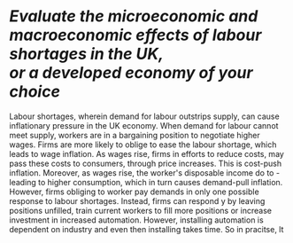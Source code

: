 # _Evaluate the microeconomic and macroeconomic effects of labour shortages in the UK,<br>or a developed economy of your choice_

Labour shortages, wherein demand for labour outstrips supply, can cause inflationary pressure in the UK economy. When demand for labour cannot meet  supply, workers are in a bargaining position to negotiate higher wages. Firms are more likely to oblige to ease the labour shortage, which leads to wage inflation. As wages rise, firms in efforts to reduce costs, may pass these costs to consumers, through price increases. This is cost-push inflation. Moreover, as wages rise, the worker's disposable income do to - leading to  higher consumption, which in turn causes demand-pull inflation. However, firms obliging to worker pay demands in only one possible response to labour shortages. Instead, firms can respond y by leaving positions unfilled, train current workers to fill more positions or increase investment in increased automation. However, installing automation is dependent on industry and even then installing takes time. So in pracitse, lt

<!--
However, despite the labour shortage, inflationary effects may be negligible or mitigated. Firms yielding monopsony power may avoid paying higher wages, despite labour shortages, negating the risk of wage inflatoin.
in teory larger firms suffer less from this problem,
https://www.economicshelp.org/wp-content/uploads/2012/06/keynesian-increase-ad-lras.jpg
https://www.economicshelp.org/wp-content/uploads/2017/07/phillips-curve-arrow.jpgA

If vacancies are being filled by migrants from abroad. (Though you could say if migrants can enter the labour market then there isn’t a shortage, but, in the boom years of 2003-07, migrant labour was important for keeping inflationary pressures low in economies like Ireland and UK.
    If other inflationary pressures are muted. A shortage of labour puts upward pressure on wage increases, but, other factors affect inflation. If interest rates are being increased and the economy is experiencing efficiency savings, overall inflation may not be affected very much.
Between 2012 and 2017, the UK saw a fall in unemployment, but real wage growth remained weak. See – UK unemployment mystery.


    Microeconomic impact of labour shortages
    Phillips Curve and Inflation. The Phillips curve suggests that as unemployment falls, inflation rises. However, in the 2000s, we had a fall in unemployment without inflationary pressures. Part of this was due to the fact falling unemployment reflected a fall in the natural rate of unemployment.
    Discuss whether the Phillips curve is irrelevant in explaining relationship between unemployment and inflation

MACRO
falls in labour supply add to inflatoinary pressure - empoyers compete for scarce employees through raising wages, adding to cost of producing goods/services. Constraining the level output can be producued, or by leading to incresaing costs of proudciton, labour shortages limit economic growth.
falls in labour supply worsen public finances, through lower tax receipts, and depending on who is withdrawing from the labour fource and why could result in increases in benefits JLI...

Although it is plausibe to suggest, potentially rising productivity as firms invest more in technology and capital to replace workers "necessity is the mother of inventoin".
Firms are to some extent able to pass the higher wage costs onto consumers, in other industires, firms are facing squeezed profit margins
https://www.economicshelp.org/wp-content/uploads/2017/02/fall-in-supply-labour-wages-increase.png

depends on the industry. Farming has very tight margins, and farmers face monopsony buyers (Supermarkets putting pressure on farmers to keep prices low). Supermarkets also have the option of importing food if UK wages do rise. Therefore this makes it harder to put up wages
In the service sector, some jobs are currently hard to replace with technology, e.g. hairdressing, baristas. Some jobs in manufacturing are easier to replace with increased automation.
here is a difference between short-term and long-term. In the short-term, employers may leave positions unfilled, but in the long-term, this may be increasingly untenable.
Monopsony employers. In jobs such as nurses and care workers, the principal employer is the government, therefore wages may not rise due to market pressures because governments are limited by spending limits.

Prolonged labour shortages can have an upward effect on wages. Over time, higher wages will start to feed into higher inflation (both cost-push and demand-pull pressures) The impact on inflation depends on:

How much employers respond to shortages by putting up wages.
    The number of occupations affected by labour shortages and whether there is a knock-on effect to other wages in the economy.
    Other inflationary pressures in the economy.

Labour shortages can increase the tendency for firms to look abroad for willing/skilled workers. If you have a shortage in nursing, it is very difficult to increase UK supply. Even higher wages would have little impact in the short-term. Encouraging migration from other countries is the easiest way to attract nurses to fill immediate shortages.
outsourcing?
There is no guarantee that a shortage of labour will be solved by the free-market. If the economy is close to full employment, even a modest rise in wages may be insufficient to attract workers to the job. For example, wages have risen for meat-processing plants, lorry drivers and fruit pickers, but in the UK, most native born workers do not like the idea of working there. The result is both partial rising wages and prolonged shortages of the good/service. Hence some goods have remained undelivered and there is real concern that care homes will be unable to provide the necessary amount of labour.
Labour shortages – short-term and long-term
https://www.economicshelp.org/wp-content/uploads/2017/02/Screen-Shot-2017-02-14-at-10.02.22-600x365.png.webp
Some may argue that migration is a short-term fix to labour shortages. If migration is stopped, it will force an economy to deal with labour shortages by training relevant workers.However, limiting migration may not be enough. Lower levels of migrants don’t necessarily lead to increase in the number of trained nurses, builders and plumbers. There are also structural factors behind why people choose or don’t choose training qualifications. There could also be a period of shortages because it would take time for the labour market and educational institutions to respond to the labour shortages.

the august monetary policy comitte report said, "inflationray pressure stemming from the labour  market has tended to be more persistent in the past than that cause dby factors such as the cost of energy"
he Bank of England’s Monetary Policy Committee has projected that the UK economy will probably be in recession throughout 2023 and until the middle of 2024.10 The Office for Budget Responsibility has forecast a somewhat shallower recession and also forecast that the budget deficit in 2022/23 is £177 billion (7.1% of GDP), rising from £133 billion (5.7 of GDP) last year.11 The Recruitment and Employment Confederation told us that labour shortages could cost up to £39 billion a year in GDP.1

Trends in benefit payments to those suffering from ill health and potentially unable to work also highlight one of the fiscal impacts linked to increasing economic inactivity: it will worsen the public finances; health- and disability-related benefit claim increases are forecast to cost an additional £8.2 billion in 2026/27.


Although, in theory the magntitude of cost-push inflation as a result of labour shortages depends on the percent of labour costs of total costs. Were labour costs to be a negligible/insignificant percent of total costs, said inflation may be minimal. Furthermore, larger firms may be able to offset/absorb costs, through their capital reserves, this may not be the case with smaller industries such as "mom and pop shops".
.PP

Micro effects,
1. Higher wages - might include a supply of labour diagram
2. Rising costs to firms.
3. Firms may as a result, close/leave markets.
4. use a cost/revenue/profit diagram accept fixed or variabel cost rising,
6.Lack of provision/availabilty of service, exacerbate waiting times...
7. Greater migration to fill vacancies
8. Movement towards more capital intensive production?
9. Relocation arguments to find more available labour

Macro effects, include,
use of ad/as analysis e.g. output gap,
inflation - cost push,
inflation - demand pull
changes in equality
lras productive potential, ppf arguments, higher immigration
impact on international competitiveness

for eval,
consideration of skilled labour
discussoion of robotic replacement for unskilled labour
consideration of pes of labour
time lag argumenets
depends on type of labour required
Position of AD on LRAS
Short run Long run effect
sNon wage benefits might be considered as contrast
-->

